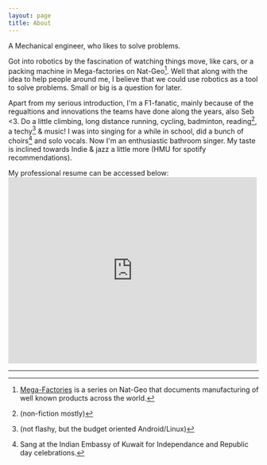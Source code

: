 ```yaml
---
layout: page
title: About
---
```


A Mechanical engineer, who likes to solve problems. 

Got into robotics by the fascination of watching things move, like cars, or a packing machine in Mega-factories on Nat-Geo[^fn-mega]. Well that along with the idea to help people around me, I believe that we could use robotics as a tool to solve problems. Small or big is a question for later.

Apart from my serious introduction, 
I'm a F1-fanatic, mainly because of the regualtions and innovations the teams have done along the years, also Seb <3.
Do a little climbing, long distance running, cycling, badminton, reading[^fn-read], a techy[^fn-tech] & music! 
I was into singing for a while in school, did a bunch of choirs[^fn-choir] and solo vocals. Now I'm an enthusiastic bathroom singer. My taste is inclined towards Indie & jazz a little more (HMU for spotify recommendations).

My professional resume can be accessed below:
<embed src="https://drive.google.com/file/d/1IMxUaLEWzMG2wdT2xYdT8L9TFRts0zz8/view?usp=sharing" width="500" height="375" 
 type="application/pdf">
 
 
 
 


---

[^fn-mega]: [Mega-Factories](https://www.natgeotv.com/in/mega-factories) is a series on Nat-Geo that documents manufacturing of well known products across the world.
[^fn-read]: (non-fiction mostly)
[^fn-tech]: (not flashy, but the budget oriented Android/Linux)
[^fn-choir]: Sang at the Indian Embassy of Kuwait for Independance and Republic day celebrations.
